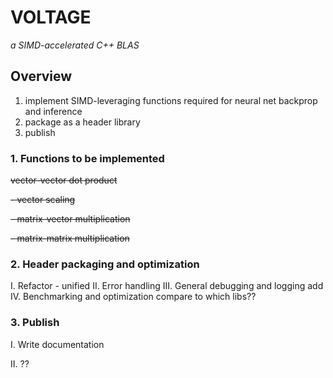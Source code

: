 # VOLTAGE 
*a SIMD-accelerated C++ BLAS*

## Overview
1. implement SIMD-leveraging functions required for neural net backprop and inference
2. package as a header library
3. publish

###  1. Functions to be implemented

~~vector-vector dot product~~

~~- vector scaling~~

~~- matrix-vector multiplication~~

~~- matrix-matrix multiplication~~

### 2. Header packaging and optimization

I. Refactor - unified 
II. Error handling
III. General debugging and logging add
IV. Benchmarking and optimization 
compare to which libs??

### 3. Publish

I. Write documentation

II. ??
